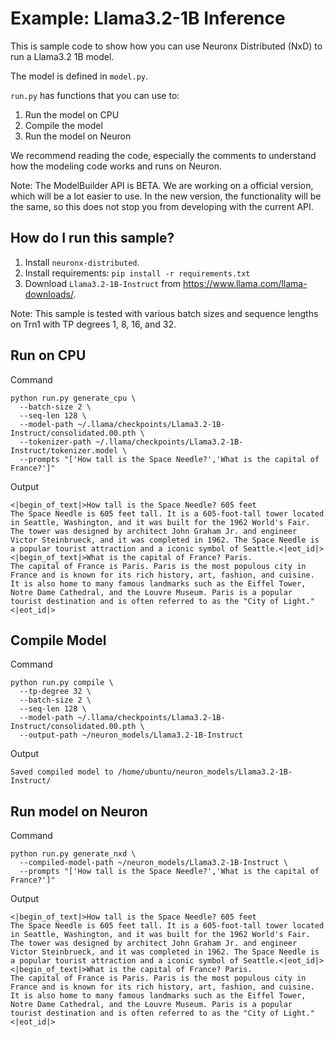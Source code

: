# Example: Llama3.2-1B Inference

This is sample code to show how you can use Neuronx Distributed (NxD) to run a Llama3.2 1B model. 

The model is defined in `model.py`.

`run.py` has functions that you can use to:
1. Run the model on CPU
2. Compile the model
3. Run the model on Neuron

We recommend reading the code, especially the comments to understand how the modeling
code works and runs on Neuron.

Note: The ModelBuilder API is BETA. We are working on a official version, which will 
be a lot easier to use. In the new version, the functionality will be the same, so
this does not stop you from developing with the current API.


## How do I run this sample?

1. Install `neuronx-distributed`.
2. Install requirements: `pip install -r requirements.txt`
3. Download `Llama3.2-1B-Instruct` from https://www.llama.com/llama-downloads/.

Note: This sample is tested with various batch sizes and sequence lengths on Trn1 with TP degrees 1, 8, 16, and 32.

## Run on CPU

Command
```
python run.py generate_cpu \
  --batch-size 2 \
  --seq-len 128 \
  --model-path ~/.llama/checkpoints/Llama3.2-1B-Instruct/consolidated.00.pth \
  --tokenizer-path ~/.llama/checkpoints/Llama3.2-1B-Instruct/tokenizer.model \
  --prompts "['How tall is the Space Needle?','What is the capital of France?']"
```

Output
```
<|begin_of_text|>How tall is the Space Needle? 605 feet
The Space Needle is 605 feet tall. It is a 605-foot-tall tower located in Seattle, Washington, and it was built for the 1962 World's Fair. The tower was designed by architect John Graham Jr. and engineer Victor Steinbrueck, and it was completed in 1962. The Space Needle is a popular tourist attraction and a iconic symbol of Seattle.<|eot_id|>
<|begin_of_text|>What is the capital of France? Paris.
The capital of France is Paris. Paris is the most populous city in France and is known for its rich history, art, fashion, and cuisine. It is also home to many famous landmarks such as the Eiffel Tower, Notre Dame Cathedral, and the Louvre Museum. Paris is a popular tourist destination and is often referred to as the "City of Light."<|eot_id|>
```
## Compile Model 

Command
```
python run.py compile \
  --tp-degree 32 \
  --batch-size 2 \
  --seq-len 128 \
  --model-path ~/.llama/checkpoints/Llama3.2-1B-Instruct/consolidated.00.pth \
  --output-path ~/neuron_models/Llama3.2-1B-Instruct
```

Output
```
Saved compiled model to /home/ubuntu/neuron_models/Llama3.2-1B-Instruct/
```

## Run model on Neuron 

Command
```
python run.py generate_nxd \
  --compiled-model-path ~/neuron_models/Llama3.2-1B-Instruct \
  --prompts "['How tall is the Space Needle?','What is the capital of France?']"
```

Output
```
<|begin_of_text|>How tall is the Space Needle? 605 feet
The Space Needle is 605 feet tall. It is a 605-foot-tall tower located in Seattle, Washington, and it was built for the 1962 World's Fair. The tower was designed by architect John Graham Jr. and engineer Victor Steinbrueck, and it was completed in 1962. The Space Needle is a popular tourist attraction and a iconic symbol of Seattle.<|eot_id|>
<|begin_of_text|>What is the capital of France? Paris.
The capital of France is Paris. Paris is the most populous city in France and is known for its rich history, art, fashion, and cuisine. It is also home to many famous landmarks such as the Eiffel Tower, Notre Dame Cathedral, and the Louvre Museum. Paris is a popular tourist destination and is often referred to as the "City of Light."<|eot_id|>
```
